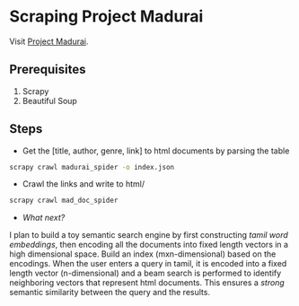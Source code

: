 # Scraping Project Madurai


Visit [Project Madurai](http://www.projectmadurai.org/pmworks.html).


## Prerequisites


1. Scrapy
2. Beautiful Soup

## Steps


* Get the [title, author, genre, link] to html documents by parsing the table

```bash
scrapy crawl madurai_spider -o index.json
```

* Crawl the links and write to html/

```bash
scrapy crawl mad_doc_spider
```

* *What next?*

I plan to build a toy semantic search engine by first constructing *tamil word embeddings*, then encoding all the documents into fixed length vectors in a high dimensional space. Build an index (mxn-dimensional) based on the encodings. When the user enters a query in tamil, it is encoded into a fixed length vector (n-dimensional) and a beam search is performed to identify neighboring vectors that represent html documents. This ensures a *strong* semantic similarity between the query and the results.
